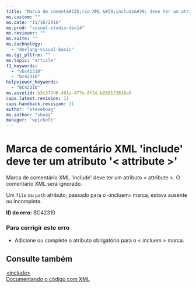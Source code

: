 ```yaml
---
title: "Marca de coment&#225;rio XML &#39;include&#39; deve ter um atributo &#39;&lt; attribute &gt;&#39; | Microsoft Docs"
ms.custom: ""
ms.date: "11/16/2016"
ms.prod: "visual-studio-dev14"
ms.reviewer: ""
ms.suite: ""
ms.technology: 
  - "devlang-visual-basic"
ms.tgt_pltfrm: ""
ms.topic: "article"
f1_keywords: 
  - "vbc42310"
  - "bc42310"
helpviewer_keywords: 
  - "BC42310"
ms.assetid: b3c377d6-401a-477e-8f2d-b2881f2818a9
caps.latest.revision: 11
caps.handback.revision: 11
author: "stevehoag"
ms.author: "shoag"
manager: "wpickett"
---
```

# Marca de coment&#225;rio XML &#39;include&#39; deve ter um atributo &#39;&lt; attribute &gt;&#39;
Marca de comentário XML 'include' deve ter um atributo \< attribute \>. O comentário XML será ignorado.  
  
 Um `file` ou `path` atributo, passado para o `<`incluem`>` marca, estava ausente ou incompleta.  
  
 **ID do erro:** BC42310  
  
### Para corrigir este erro  
  
-   Adicione ou complete o atributo obrigatório para o \< incluem \> marca.  
  
## Consulte também  
 [\<include\>](../../visual-basic/language-reference/xmldoc/include.md)   
 [Documentando o código com XML](../../visual-basic/programming-guide/program-structure/documenting-your-code-with-xml.md)